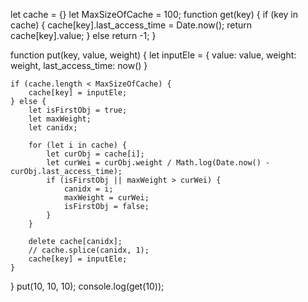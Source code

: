 
let cache = {}
let MaxSizeOfCache = 100;
function get(key) {
	if (key in cache) {
		cache[key].last_access_time = Date.now();
		return cache[key].value;
	} else return -1;
}

function put(key, value, weight) {
	let inputEle = {
		value: value,
		weight: weight,
		last_access_time: now()
	}

	if (cache.length < MaxSizeOfCache) {
		cache[key] = inputEle;
	} else {
		let isFirstObj = true;
		let maxWeight;
		let canidx;

		for (let i in cache) {
			let curObj = cache[i];
			let curWei = curObj.weight / Math.log(Date.now() - curObj.last_access_time);
			if (isFirstObj || maxWeight > curWei) {
				canidx = i;
				maxWeight = curWei;
				isFirstObj = false;
			}
		}

		delete cache[canidx];
		// cache.splice(canidx, 1);
		cache[key] = inputEle;
	}
}
put(10, 10, 10);
console.log(get(10));
